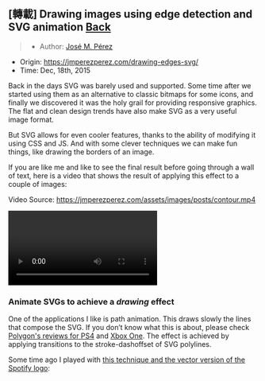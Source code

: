 ## [轉載] Drawing images using edge detection and SVG animation [Back](./../post.md)

> - Author: [José M. Pérez](https://jmperezperez.com/about-me/)
- Origin: https://jmperezperez.com/drawing-edges-svg/
- Time: Dec, 18th, 2015

Back in the days SVG was barely used and supported. Some time after we started using them as an alternative to classic bitmaps for some icons, and finally we discovered it was the holy grail for providing responsive graphics. The flat and clean design trends have also make SVG as a very useful image format.

But SVG allows for even cooler features, thanks to the ability of modifying it using CSS and JS. And with some clever techniques we can make fun things, like drawing the borders of an image.

If you are like me and like to see the final result before going through a wall of text, here is a video that shows the result of applying this effect to a couple of images:

Video Source: https://jmperezperez.com/assets/images/posts/contour.mp4

<video controls="" style="max-width:100%">
  <source src="https://jmperezperez.com/assets/images/posts/contour.mp4" type="video/mp4">
</video>

### Animate SVGs to achieve a ***drawing*** effect

One of the applications I like is path animation. This draws slowly the lines that compose the SVG. If you don’t know what this is about, please check [Polygon's reviews for PS4](http://www.polygon.com/a/ps4-review) and [Xbox One](http://www.polygon.com/a/xbox-one-review). The effect is achieved by applying transitions to the stroke-dashoffset of SVG polylines.

Some time ago I played with [this technique and the vector version of the Spotify logo](https://github.com/JMPerez/spotify-logo-svg-drawing-animation):

